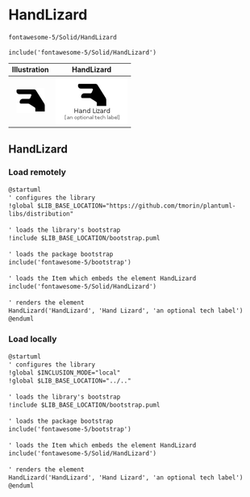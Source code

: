 # HandLizard


```text
fontawesome-5/Solid/HandLizard
```

```text
include('fontawesome-5/Solid/HandLizard')
```



| Illustration | HandLizard |
| :---: | :---: |
| ![illustration for Illustration](../../fontawesome-5/Solid/HandLizard.png) | ![illustration for HandLizard](../../fontawesome-5/Solid/HandLizard.Local.png) |




## HandLizard

### Load remotely
```plantuml
@startuml
' configures the library
!global $LIB_BASE_LOCATION="https://github.com/tmorin/plantuml-libs/distribution"

' loads the library's bootstrap
!include $LIB_BASE_LOCATION/bootstrap.puml

' loads the package bootstrap
include('fontawesome-5/bootstrap')

' loads the Item which embeds the element HandLizard
include('fontawesome-5/Solid/HandLizard')

' renders the element
HandLizard('HandLizard', 'Hand Lizard', 'an optional tech label')
@enduml
```

### Load locally
```plantuml
@startuml
' configures the library
!global $INCLUSION_MODE="local"
!global $LIB_BASE_LOCATION="../.."

' loads the library's bootstrap
!include $LIB_BASE_LOCATION/bootstrap.puml

' loads the package bootstrap
include('fontawesome-5/bootstrap')

' loads the Item which embeds the element HandLizard
include('fontawesome-5/Solid/HandLizard')

' renders the element
HandLizard('HandLizard', 'Hand Lizard', 'an optional tech label')
@enduml
```

